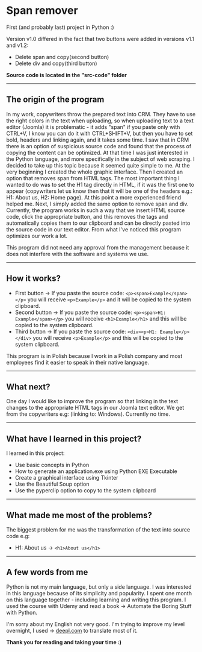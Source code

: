 # Span remover

First (and probably last) project in Python :)

Version v1.0 differed in the fact that two buttons were added in versions v1.1 and v1.2:
- Delete span and copy(second button)
- Delete div and copy(third button)

**Source code is located in the "src-code" folder**

----------

## The origin of the program

In my work, copywriters throw the prepared text into CRM. They have to use the right colors in the text when uploading, so when uploading text to a text editor (Joomla) it is problematic - it adds "span" if you paste only with CTRL+V, I know you can do it with CTRL+SHIFT+V, but then you have to set bold, headers and linking again, and it takes some time. I saw that in CRM there is an option of suspicious source code and found that the process of copying the content can be optimized. At that time I was just interested in the Python language, and more specifically in the subject of web scraping. I decided to take up this topic because it seemed quite simple to me. At the very beginning I created the whole graphic interface. Then I created an option that removes span from HTML tags. The most important thing I wanted to do was to set the H1 tag directly in HTML, if it was the first one to appear (copywriters let us know then that it will be one of the headers e.g.: H1: About us, H2: Home page). At this point a more experienced friend helped me. Next, I simply added the same option to remove span and div. Currently, the program works in such a way that we insert HTML source code, click the appropriate button, and this removes the tags and automatically copies them to our clipboard and can be directly pasted into the source code in our text editor. From what I've noticed this program optimizes our work a lot.

This program did not need any approval from the management because it does not interfere with the software and systems we use.

----------

## How it works?

- First button -> If you paste the source code: `<p><span>Example</span></p>` you will receive `<p>Example</p>` and it will be copied to the system clipboard.
- Second button -> If you paste the source code: `<p><span>H1: Example</span></p>` you will receive `<h1>Example</h1>` and this will be copied to the system clipboard.
- Third button -> If you paste the source code: `<div><p>H1: Example</p></div>` you will receive `<p>Example</p>` and this will be copied to the system clipboard.

This program is in Polish because I work in a Polish company and most employees find it easier to speak in their native language.

----------

## What next?

One day I would like to improve the program so that linking in the text changes to the appropriate HTML tags in our Joomla text editor. We get from the copywriters e.g: (linking to: Windows). Currently no time.

----------

## What have I learned in this project?

I learned in this project:
- Use basic concepts in Python
- How to generate an application.exe using Python EXE Executable
- Create a graphical interface using Tkinter
- Use the Beautiful Soup option
- Use the pyperclip option to copy to the system clipboard

----------

## What made me most of the problems?

The biggest problem for me was the transformation of the text into source code e.g:
- H1: About us -> `<h1>About us</h1>`

----------

## A few words from me

Python is not my main language, but only a side language. I was interested in this language because of its simplicity and popularity. I spent one month on this language together - including learning and writing this program. I used the course with Udemy and read a book -> Automate the Boring Stuff with Python.

I'm sorry about my English not very good. I'm trying to improve my level overnight, I used -> [deepl.com](https://www.deepl.com/translator) to translate most of it.

**Thank you for reading and taking your time :)**